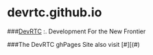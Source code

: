 devrtc.github.io
================
###[DevRTC](devrtc.github.io) :. Development For the New Frontier 

###The DevRTC ghPages Site 
also visit [#][(#)


